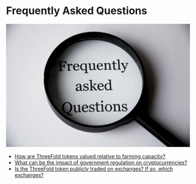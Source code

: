 # Frequently Asked Questions

![FAQ](./img/faq.jpeg)

- [How are ThreeFold tokens valued relative to farming capacity?](capacity_dependency.md)
- [What can be the impact of government regulation on cryptocurrencies?](government_regulation.md)
- [Is the ThreeFold token publicly traded on exchanges? If so, which exchanges?](exchanges.md)
